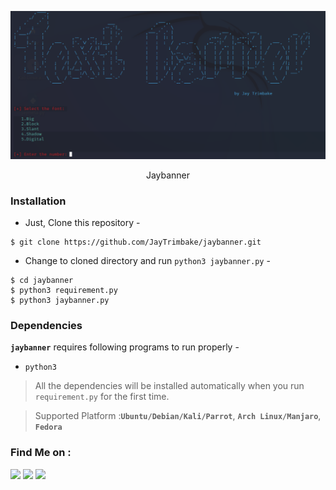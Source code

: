 <!-- JayBanner -->

<p align="center">
  <img src="logo1.png">
</p>

<p align="center">Jaybanner</p>



### Installation

- Just, Clone this repository -
```
$ git clone https://github.com/JayTrimbake/jaybanner.git
```

- Change to cloned directory and run `python3 jaybanner.py` -
```
$ cd jaybanner
$ python3 requirement.py
$ python3 jaybanner.py
```

### Dependencies

**`jaybanner`** requires following programs to run properly - 
- `python3`

> All the dependencies will be installed automatically when you run `requirement.py` for the first time.

> Supported Platform :**`Ubuntu/Debian/Kali/Parrot`**, **`Arch Linux/Manjaro`**, **`Fedora`**

### Find Me on :
<p align="left">
  <a href="https://github.com/JayTrimbake" target="_blank"><img src="https://img.shields.io/badge/Github-Jaytrimbake-green?style=for-the-badge&logo=github"></a>
  <a href="https://www.instagram.com/_.jay.___14" target="_blank"><img src="https://img.shields.io/badge/IG-%40_.jay.___14-blue?style=for-the-badge&logo=instagram"></a>
  <a href="https://www.youtube.com/channel/UCPcgqEH9d3Cx6l4RqYuF7LA" target="_blank"><img src="https://img.shields.io/badge/YT-JayTrimbake-red?style=for-the-badge&logo=youtube"></a>
  
</p>
<meta name="google-site-verification" content="mZnI6ZS61dr0tBYRfTtvqUDssroxJIyf7wvWC9WwsXc" />

